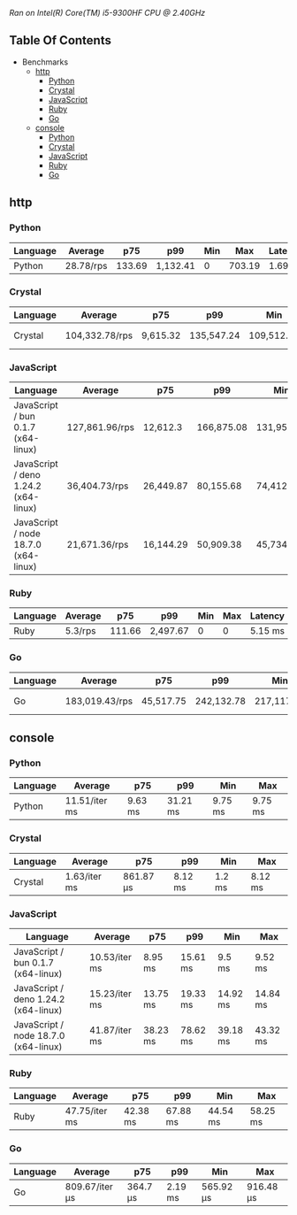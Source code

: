 *Ran on Intel(R) Core(TM) i5-9300HF CPU @ 2.40GHz*

## Table Of Contents

- Benchmarks
   - [http](#http)
      - [Python](#http-python)
      - [Crystal](#http-crystal)
      - [JavaScript](#http-javascript)
      - [Ruby](#http-ruby)
      - [Go](#http-go)
   - [console](#console)
      - [Python](#console-python)
      - [Crystal](#console-crystal)
      - [JavaScript](#console-javascript)
      - [Ruby](#console-ruby)
      - [Go](#console-go)

## http

### <a name="http-python">Python</a>

| Language | Average   | p75    | p99      | Min | Max    | Latency |
| -------- | --------- | ------ | -------- | --- | ------ | ------- |
| Python   | 28.78/rps | 133.69 | 1,132.41 | 0   | 703.19 | 1.69 ms |

### <a name="http-crystal">Crystal</a>

| Language | Average        | p75      | p99        | Min        | Max        | Latency   |
| -------- | -------------- | -------- | ---------- | ---------- | ---------- | --------- |
| Crystal  | 104,332.78/rps | 9,615.32 | 135,547.24 | 109,512.49 | 127,097.77 | 477.92 ns |

### <a name="http-javascript">JavaScript</a>

| Language                             | Average        | p75       | p99        | Min        | Max        | Latency   |
| ------------------------------------ | -------------- | --------- | ---------- | ---------- | ---------- | --------- |
| JavaScript / bun 0.1.7 (x64-linux)   | 127,861.96/rps | 12,612.3  | 166,875.08 | 131,955.53 | 153,785.54 | 389.71 ns |
| JavaScript / deno 1.24.2 (x64-linux) | 36,404.73/rps  | 26,449.87 | 80,155.68  | 74,412.71  | 79,389.68  | 1.37 µs   |
| JavaScript / node 18.7.0 (x64-linux) | 21,671.36/rps  | 16,144.29 | 50,909.38  | 45,734.73  | 49,967.89  | 2.31 µs   |

### <a name="http-ruby">Ruby</a>

| Language | Average | p75    | p99      | Min | Max | Latency |
| -------- | ------- | ------ | -------- | --- | --- | ------- |
| Ruby     | 5.3/rps | 111.66 | 2,497.67 | 0   | 0   | 5.15 ms |

### <a name="http-go">Go</a>

| Language | Average        | p75       | p99        | Min        | Max        | Latency  |
| -------- | -------------- | --------- | ---------- | ---------- | ---------- | -------- |
| Go       | 183,019.43/rps | 45,517.75 | 242,132.78 | 217,117.25 | 237,477.33 | 271.2 ns |

## console

### <a name="console-python">Python</a>

| Language | Average       | p75     | p99      | Min     | Max     |
| -------- | ------------- | ------- | -------- | ------- | ------- |
| Python   | 11.51/iter ms | 9.63 ms | 31.21 ms | 9.75 ms | 9.75 ms |

### <a name="console-crystal">Crystal</a>

| Language | Average      | p75       | p99     | Min    | Max     |
| -------- | ------------ | --------- | ------- | ------ | ------- |
| Crystal  | 1.63/iter ms | 861.87 µs | 8.12 ms | 1.2 ms | 8.12 ms |

### <a name="console-javascript">JavaScript</a>

| Language                             | Average       | p75      | p99      | Min      | Max      |
| ------------------------------------ | ------------- | -------- | -------- | -------- | -------- |
| JavaScript / bun 0.1.7 (x64-linux)   | 10.53/iter ms | 8.95 ms  | 15.61 ms | 9.5 ms   | 9.52 ms  |
| JavaScript / deno 1.24.2 (x64-linux) | 15.23/iter ms | 13.75 ms | 19.33 ms | 14.92 ms | 14.84 ms |
| JavaScript / node 18.7.0 (x64-linux) | 41.87/iter ms | 38.23 ms | 78.62 ms | 39.18 ms | 43.32 ms |

### <a name="console-ruby">Ruby</a>

| Language | Average       | p75      | p99      | Min      | Max      |
| -------- | ------------- | -------- | -------- | -------- | -------- |
| Ruby     | 47.75/iter ms | 42.38 ms | 67.88 ms | 44.54 ms | 58.25 ms |

### <a name="console-go">Go</a>

| Language | Average        | p75      | p99     | Min       | Max       |
| -------- | -------------- | -------- | ------- | --------- | --------- |
| Go       | 809.67/iter µs | 364.7 µs | 2.19 ms | 565.92 µs | 916.48 µs |

